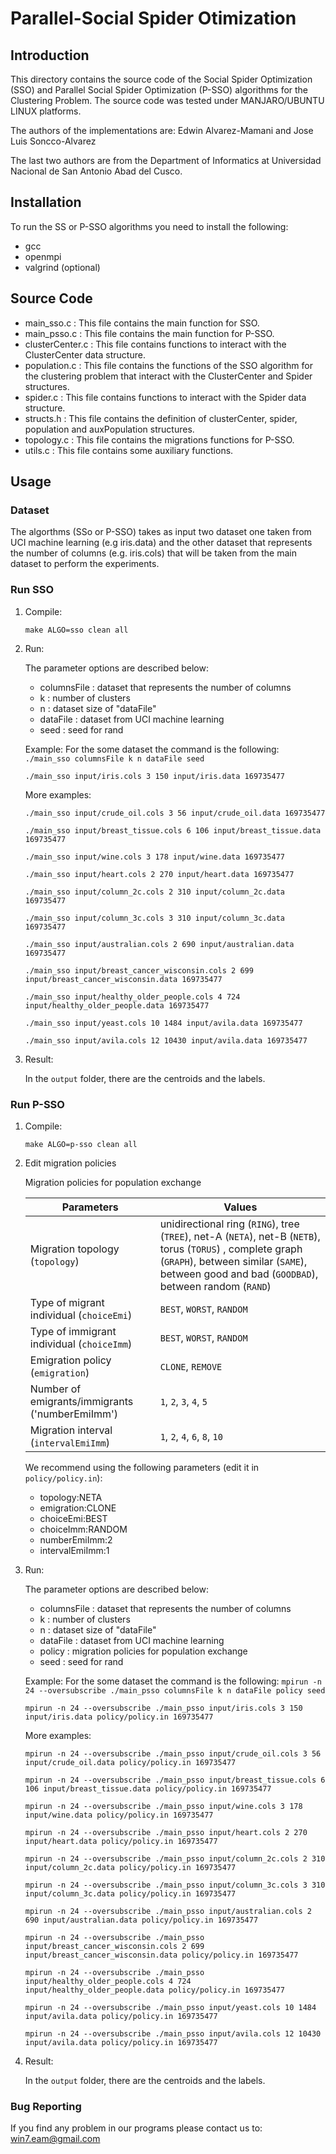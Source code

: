 # Parallel-Social Spider Otimization


## Introduction

This directory contains the source code of the Social Spider Optimization (SSO) and Parallel Social Spider Optimization (P-SSO) algorithms for the Clustering Problem. The source code was tested under MANJARO/UBUNTU LINUX platforms.

The authors of the implementations are: Edwin Alvarez-Mamani and Jose Luis Soncco-Alvarez

The last two authors are from the Department of Informatics at Universidad Nacional de San Antonio Abad del Cusco.

## Installation

To run the SS or P-SSO algorithms you need to install the following:
- gcc
- openmpi
- valgrind (optional)

## Source Code

- main_sso.c 		: 	This file contains the main function for SSO.
- main_psso.c 		: 	This file contains the main function for P-SSO.
- clusterCenter.c   :  	This file contains functions to interact with the ClusterCenter data structure.
- population.c      :   This file contains the functions of the SSO algorithm for the clustering problem  that interact with the ClusterCenter and Spider structures.
- spider.c     		: 	This file contains functions to interact with the Spider data structure.
- structs.h        	:	This file contains the definition of clusterCenter, spider, population and auxPopulation structures.
- topology.c        :   This file contains the migrations functions for P-SSO.
- utils.c 	        :   This file contains some auxiliary functions.

## Usage

### Dataset

The algorthms (SSo or P-SSO) takes as input two dataset one taken from UCI machine learning (e.g iris.data) and the other dataset that represents the number of columns (e.g. iris.cols) that will be taken from the main dataset to perform the experiments.

### Run SSO

1. Compile: 
    ```
    make ALGO=sso clean all
    ```

2. Run:

    The parameter options are described below:

    - columnsFile	:	dataset that represents the number of columns
    - k				:	number of clusters
    - n 			:	dataset size of "dataFile"
    - dataFile		:	dataset from UCI machine learning
    - seed			:	seed for rand

    Example: For the some dataset the command is the following: `./main_sso columnsFile k n dataFile seed`
    ```
    ./main_sso input/iris.cols 3 150 input/iris.data 169735477
    ```
    More examples:

    ```
    ./main_sso input/crude_oil.cols 3 56 input/crude_oil.data 169735477
    ```
    ```
    ./main_sso input/breast_tissue.cols 6 106 input/breast_tissue.data 169735477
    ```
    ```
    ./main_sso input/wine.cols 3 178 input/wine.data 169735477
    ```
    ```
    ./main_sso input/heart.cols 2 270 input/heart.data 169735477
    ```
    ```
    ./main_sso input/column_2c.cols 2 310 input/column_2c.data 169735477
    ```
    ```
    ./main_sso input/column_3c.cols 3 310 input/column_3c.data 169735477
    ```
    ```
    ./main_sso input/australian.cols 2 690 input/australian.data 169735477
    ```
    ```
    ./main_sso input/breast_cancer_wisconsin.cols 2 699 input/breast_cancer_wisconsin.data 169735477
    ```
    ```
    ./main_sso input/healthy_older_people.cols 4 724 input/healthy_older_people.data 169735477
    ```
    ```
    ./main_sso input/yeast.cols 10 1484 input/avila.data 169735477
    ```
    ```
    ./main_sso input/avila.cols 12 10430 input/avila.data 169735477
    ```

3. Result: 

    In the `output` folder, there are the centroids and the labels.

### Run P-SSO

1. Compile: 
    ```
    make ALGO=p-sso clean all
    ```

2. Edit migration policies

    Migration policies for population exchange

    | Parameters  | Values |
    | ------------- | ------------- |
    | Migration topology (`topology`)  | unidirectional ring (`RING`), tree (`TREE`), net-A (`NETA`), net-B (`NETB`), torus (`TORUS`) , complete graph (`GRAPH`), between similar (`SAME`), between good and bad (`GOODBAD`), between random (`RAND`)  |
    | Type of migrant individual (`choiceEmi`)  | `BEST`, `WORST`, `RANDOM`  |
    | Type of immigrant individual (`choiceImm`)  | `BEST`, `WORST`, `RANDOM`  |
    | Emigration policy (`emigration`)  | `CLONE`, `REMOVE`  |
    | Number of emigrants/immigrants ('numberEmiImm')  | `1`, `2`, `3`, `4`, `5`  |
    | Migration interval (`intervalEmiImm`)   | `1`, `2`, `4`, `6`, `8`, `10`  |


    We recommend using the following parameters (edit it in `policy/policy.in`):

    - topology:NETA
    - emigration:CLONE
    - choiceEmi:BEST
    - choiceImm:RANDOM
    - numberEmiImm:2
    - intervalEmiImm:1

3. Run:

    The parameter options are described below:

    - columnsFile	:	dataset that represents the number of columns
    - k				:	number of clusters
    - n 			:	dataset size of "dataFile"
    - dataFile		:	dataset from UCI machine learning
    - policy        :   migration policies for population exchange
    - seed			:	seed for rand

    Example: For the some dataset the command is the following: `mpirun -n 24 --oversubscribe ./main_psso columnsFile k n dataFile policy seed`
    ```
    mpirun -n 24 --oversubscribe ./main_psso input/iris.cols 3 150 input/iris.data policy/policy.in 169735477
    ```
    More examples:

    ```
    mpirun -n 24 --oversubscribe ./main_psso input/crude_oil.cols 3 56 input/crude_oil.data policy/policy.in 169735477
    ```
    ```
    mpirun -n 24 --oversubscribe ./main_psso input/breast_tissue.cols 6 106 input/breast_tissue.data policy/policy.in 169735477
    ```
    ```
    mpirun -n 24 --oversubscribe ./main_psso input/wine.cols 3 178 input/wine.data policy/policy.in 169735477
    ```
    ```
    mpirun -n 24 --oversubscribe ./main_psso input/heart.cols 2 270 input/heart.data policy/policy.in 169735477
    ```
    ```
    mpirun -n 24 --oversubscribe ./main_psso input/column_2c.cols 2 310 input/column_2c.data policy/policy.in 169735477
    ```
    ```
    mpirun -n 24 --oversubscribe ./main_psso input/column_3c.cols 3 310 input/column_3c.data policy/policy.in 169735477
    ```
    ```
    mpirun -n 24 --oversubscribe ./main_psso input/australian.cols 2 690 input/australian.data policy/policy.in 169735477
    ```
    ```
    mpirun -n 24 --oversubscribe ./main_psso input/breast_cancer_wisconsin.cols 2 699 input/breast_cancer_wisconsin.data policy/policy.in 169735477
    ```
    ```
    mpirun -n 24 --oversubscribe ./main_psso input/healthy_older_people.cols 4 724 input/healthy_older_people.data policy/policy.in 169735477
    ```
    ```
    mpirun -n 24 --oversubscribe ./main_psso input/yeast.cols 10 1484 input/avila.data policy/policy.in 169735477
    ```
    ```
    mpirun -n 24 --oversubscribe ./main_psso input/avila.cols 12 10430 input/avila.data policy/policy.in 169735477
    ```

3. Result: 

    In the `output` folder, there are the centroids and the labels.


### Bug Reporting

If you find any problem in our programs please contact us to: 
win7.eam@gmail.com

